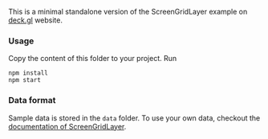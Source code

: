 This is a minimal standalone version of the ScreenGridLayer example
on [deck.gl](http://deck.gl) website.

### Usage
Copy the content of this folder to your project. Run
```
npm install
npm start
```

### Data format
Sample data is stored in the `data` folder. To use your own data, checkout
the [documentation of ScreenGridLayer](../../docs/layers/screen-grid-layer.md).
